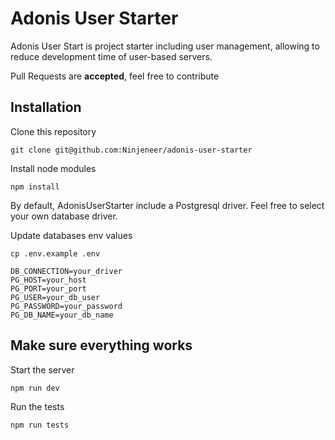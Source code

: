 # Adonis User Starter

Adonis User Start is project starter including user management, allowing to reduce development time of user-based servers.

Pull Requests are **accepted**, feel free to contribute

## Installation

Clone this repository
```
git clone git@github.com:Ninjeneer/adonis-user-starter
```

Install node modules
```
npm install
```
By default, AdonisUserStarter include a Postgresql driver. Feel free to select your own database driver.

Update databases env values
```
cp .env.example .env
```
```
DB_CONNECTION=your_driver
PG_HOST=your_host
PG_PORT=your_port
PG_USER=your_db_user
PG_PASSWORD=your_password
PG_DB_NAME=your_db_name
```

## Make sure everything works
Start the server
```
npm run dev
```

Run the tests
```
npm run tests
```

